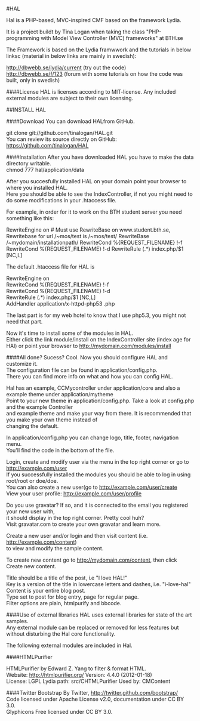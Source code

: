 #HAL 

Hal is a PHP-based, MVC-inspired CMF based on the framework Lydia.

It is a project buildt by Tina Logan when taking the class "PHP-programming with Model View Controller (MVC) frameworks" at BTH.se

The Framework is based on the Lydia framwwork and the tutorials in below linksc (material in below links are mainly in swedish):  


http://dbwebb.se/lydia/current (try out the code)  
http://dbwebb.se/f/123 (forum with some tutorials on how the code was built, only in swedish)

####License
HAL is licenses according to MIT-license. Any included external modules are subject to their own licensing.




##INSTALL HAL

####Download
You can download HALfrom GitHub.

git clone git://github.com/tinalogan/HAL.git  
You can review its source directly on GitHub: https://github.com/tinalogan/HAL

####Installation
After you have downloaded HAL you have to make the data directory writable.  
chmod 777 hal/application/data

After you succesfully installed HAL on your domain point your browser to where you installed HAL.  
Here you should be able to see the IndexController, if not you might need to do some modifications in your .htaccess file.

For example, in order for it to work on the BTH student server you need something like this:


<IfModule mod_rewrite.c>  
  RewriteEngine on  
  # Must use RewriteBase on www.student.bth.se, Rewritebase for url /~mos/test is /~mos/test/  
  RewriteBase /~mydomain/installationpath/  
  RewriteCond %{REQUEST_FILENAME} !-f  
  RewriteCond %{REQUEST_FILENAME} !-d  
  RewriteRule (.*) index.php/$1 [NC,L]  
</IfModule>     



The default .htaccess file for HAL is

RewriteEngine on  
RewriteCond %{REQUEST_FILENAME} !-f  
RewriteCond %{REQUEST_FILENAME} !-d  
RewriteRule (.*) index.php/$1 [NC,L]  
AddHandler application/x-httpd-php53 .php  


The last part is for my web hotel to know that I use php5.3, you might not need that part.


Now it's time to install some of the modules in HAL.  
Either click the link  module/install on the IndexController site (index age for HAl)
or point your browser to http://mydomain.com/modules/install


####All done? Sucess? Cool.
Now you should configure HAL and customize it.  
The configuration file can be found in application/config.php.  
There you can find more info on what and how you can config HAL.


Hal has an example, CCMycontroller under application/core and also a example theme under application/mytheme  
Point to your new theme in application/config.php. Take a look at config.php and the example Controller   
and example theme and make your way from there. It is recommended that you make your own theme instead of   
changing the default.


In application/config.php you can change logo, title, footer, navigation menu.  
You'll find the code in the bottom of the file.   


Login, create and modify user via the menu in the top right corner or go to http://example.com/user  
If you successfully installed the modules you should be able to log in using root/root or doe/doe.  
You can also create a new user(go to http://example.com/user/create  
View your user profile: http://example.com/user/profile  

Do you use gravatar? If so, and it is connected to the email you registered your new user with,  
it should display in the top right corner. Pretty cool huh?  
Visit gravatar.com to create your own gravatar and learn more.


Create a new user and/or login and then visit content (i.e. http://example.com/content)  
to view and modify the sample content. 


To create new content go to http://mydomain.com/content, then click Create new content.


Title should be a title of the post, i.e "I love HAL!"  
Key is a version of the title in lowercase letters and dashes, i.e. "i-love-hal"  
Content is your entire blog post.  
Type set to post for blog entry, page for regular page.  
Filter options are plain, htmlpurify and bbcode.  




####Use of external libraries
HAL uses external libraries for state of the art samples.  
Any external module can be replaced or removed for less features but without disturbing the Hal core functionality.

The following external modules are included in Hal.

####HTMLPurifier

HTMLPurifier by Edward Z. Yang to filter & format HTML.  
Website: http://htmlpurifier.org/ Version: 4.4.0 (2012-01-18)    
License: LGPL Lydia path: src/CHTMLPurifier Used by: CMContent  


####Twitter Bootstrap
By Twitter, http://twitter.github.com/bootstrap/  
Code licensed under Apache License v2.0, documentation under CC BY 3.0.  
Glyphicons Free licensed under CC BY 3.0.  

